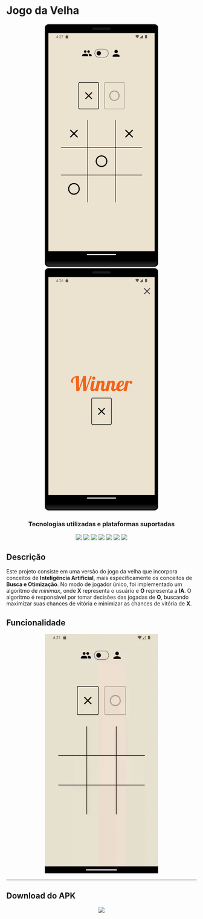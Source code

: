 # Jogo da Velha

<p align="center">
<img src="readme/home_tic_tac_toe.png" width=300>
<img src="readme/winner_tic_tac_toe.png" width=300>
</p>

<h3 align="center">Tecnologias utilizadas e plataformas suportadas</h3>
<p align="center">
<img src="https://img.shields.io/badge/-Dart-0175C2?logo=dart" height=25>
<img src="https://img.shields.io/badge/-Flutter-02569B?logo=flutter" height=25>
<img src="https://img.shields.io/badge/-Git-F05032?logo=git&logoColor=white" height=25>
<img src="https://img.shields.io/badge/-GitHub-181717?logo=github" height=25>
<img src="https://img.shields.io/badge/-Android-3DDC84?logo=android&logoColor=white" height=25>
<img src="https://img.shields.io/badge/-IOS-000000?logo=ios" height=25>
<img src="https://img.shields.io/badge/-Visual%20Studio%20Code-007ACC?logo=visual-studio-code" height=25>
</p>

## Descrição

Este projeto consiste em uma versão do jogo da velha que incorpora conceitos de **Inteligência Artificial**, mais especificamente os conceitos de **Busca e Otimização**. No modo de jogador único, foi implementado um algoritmo de *minimax*, onde **X** representa o usuário e **O** representa a **IA**. O algoritmo é responsável por tomar decisões das jogadas de **O**, buscando maximizar suas chances de vitória e minimizar as chances de vitória de **X**.

## Funcionalidade

<p align="center">
<img src="readme/show_game.gif" width=300>
</p>

---

## Download do APK

<div align='center'>

[Button Icon]: https://img.shields.io/badge/Download-F26419?style=flat&logoColor=black&logo=DocuSign
[Link]: https://github.com/antoniolisboa/tic_tac_toe/subscription

[<img src='https://img.shields.io/badge/Download-F26419?style=flat&logoColor=black&logo=DocuSign' height='40'>][Link]

</div>